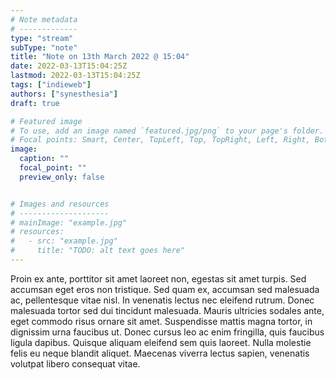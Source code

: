 ```yaml
---
# Note metadata
# -------------
type: "stream"
subType: "note"
title: "Note on 13th March 2022 @ 15:04"
date: 2022-03-13T15:04:25Z
lastmod: 2022-03-13T15:04:25Z
tags: ["indieweb"]
authors: ["synesthesia"]
draft: true

# Featured image
# To use, add an image named `featured.jpg/png` to your page's folder.
# Focal points: Smart, Center, TopLeft, Top, TopRight, Left, Right, BottomLeft, Bottom, BottomRight.
image:
  caption: ""
  focal_point: ""
  preview_only: false


# Images and resources
# --------------------
# mainImage: "example.jpg"
# resources:
#   - src: "example.jpg"
#     title: "TODO: alt text goes here"
---
```




Proin ex ante, porttitor sit amet laoreet non, egestas sit amet turpis. Sed accumsan eget eros non tristique. Sed quam ex, accumsan sed malesuada ac, pellentesque vitae nisl. In venenatis lectus nec eleifend rutrum. Donec malesuada tortor sed dui tincidunt malesuada. Mauris ultricies sodales ante, eget commodo risus ornare sit amet. Suspendisse mattis magna tortor, in dignissim urna faucibus ut. Donec cursus leo ac enim fringilla, quis faucibus ligula dapibus. Quisque aliquam eleifend sem quis laoreet. Nulla molestie felis eu neque blandit aliquet. Maecenas viverra lectus sapien, venenatis volutpat libero consequat vitae.